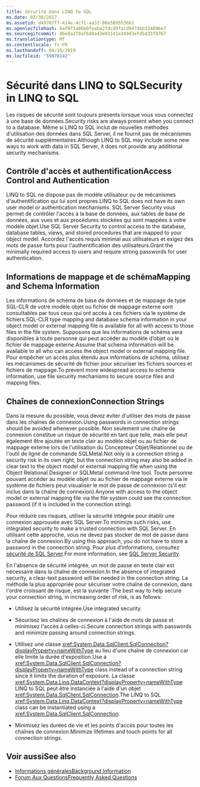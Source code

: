 ```yaml
---
title: Sécurité dans LINQ to SQL
ms.date: 03/30/2017
ms.assetid: d49787f7-414e-4c71-aa33-80a5895536b1
ms.openlocfilehash: 6af073a86b0feaba2fdcd9facd9474bb334096e7
ms.sourcegitcommit: 0be8a279af6d8a43e03141e349d3efd5d35f8767
ms.translationtype: MT
ms.contentlocale: fr-FR
ms.lasthandoff: 04/18/2019
ms.locfileid: "59078142"
---
```

# <a name="security-in-linq-to-sql"></a><span data-ttu-id="d36f7-102">Sécurité dans LINQ to SQL</span><span class="sxs-lookup"><span data-stu-id="d36f7-102">Security in LINQ to SQL</span></span>
<span data-ttu-id="d36f7-103">Les risques de sécurité sont toujours présents lorsque vous vous connectez à une base de données.</span><span class="sxs-lookup"><span data-stu-id="d36f7-103">Security risks are always present when you connect to a database.</span></span> <span data-ttu-id="d36f7-104">Même si LINQ to SQL inclut de nouvelles méthodes d'utilisation des données dans SQL Server, il ne fournit pas de mécanismes de sécurité supplémentaires.</span><span class="sxs-lookup"><span data-stu-id="d36f7-104">Although LINQ to SQL may include some new ways to work with data in SQL Server, it does not provide any additional security mechanisms.</span></span>  
  
## <a name="access-control-and-authentication"></a><span data-ttu-id="d36f7-105">Contrôle d'accès et authentification</span><span class="sxs-lookup"><span data-stu-id="d36f7-105">Access Control and Authentication</span></span>  
 <span data-ttu-id="d36f7-106">LINQ to SQL ne dispose pas de modèle utilisateur ou de mécanismes d'authentification qui lui sont propres.</span><span class="sxs-lookup"><span data-stu-id="d36f7-106">LINQ to SQL does not have its own user model or authentication mechanisms.</span></span> <span data-ttu-id="d36f7-107">SQL Server Security vous permet de contrôler l'accès à la base de données, aux tables de base de données, aux vues et aux procédures stockées qui sont mappées à votre modèle objet.</span><span class="sxs-lookup"><span data-stu-id="d36f7-107">Use SQL Server Security to control access to the database, database tables, views, and stored procedures that are mapped to your object model.</span></span> <span data-ttu-id="d36f7-108">Accordez l'accès requis minimal aux utilisateurs et exigez des mots de passe forts pour l'authentification des utilisateurs.</span><span class="sxs-lookup"><span data-stu-id="d36f7-108">Grant the minimally required access to users and require strong passwords for user authentication.</span></span>  
  
## <a name="mapping-and-schema-information"></a><span data-ttu-id="d36f7-109">Informations de mappage et de schéma</span><span class="sxs-lookup"><span data-stu-id="d36f7-109">Mapping and Schema Information</span></span>  
 <span data-ttu-id="d36f7-110">Les informations de schéma de base de données et de mappage de type SQL-CLR de votre modèle objet ou fichier de mappage externe sont consultables par tous ceux qui ont accès à ces fichiers via le système de fichiers.</span><span class="sxs-lookup"><span data-stu-id="d36f7-110">SQL-CLR type mapping and database schema information in your object model or external mapping file is available for all with access to those files in the file system.</span></span> <span data-ttu-id="d36f7-111">Supposons que les informations de schéma sera disponibles à toute personne qui peut accéder au modèle d’objet ou le fichier de mappage externe.</span><span class="sxs-lookup"><span data-stu-id="d36f7-111">Assume that schema information will be available to all who can access the object model or external mapping file.</span></span> <span data-ttu-id="d36f7-112">Pour empêcher un accès plus étendu aux informations de schéma, utilisez les mécanismes de sécurité de fichier pour sécuriser les fichiers sources et fichiers de mappage.</span><span class="sxs-lookup"><span data-stu-id="d36f7-112">To prevent more widespread access to schema information, use file security mechanisms to secure source files and mapping files.</span></span>  
  
## <a name="connection-strings"></a><span data-ttu-id="d36f7-113">Chaînes de connexion</span><span class="sxs-lookup"><span data-stu-id="d36f7-113">Connection Strings</span></span>  
 <span data-ttu-id="d36f7-114">Dans la mesure du possible, vous devez éviter d'utiliser des mots de passe dans les chaînes de connexion.</span><span class="sxs-lookup"><span data-stu-id="d36f7-114">Using passwords in connection strings should be avoided whenever possible.</span></span> <span data-ttu-id="d36f7-115">Non seulement une chaîne de connexion constitue un risque de sécurité en tant que telle, mais elle peut également être ajoutée en texte clair au modèle objet ou au fichier de mappage externe lors de l'utilisation du Concepteur Objet/Relationnel ou de l'outil de ligne de commande SQLMetal.</span><span class="sxs-lookup"><span data-stu-id="d36f7-115">Not only is a connection string a security risk in its own right, but the connection string may also be added in clear text to the object model or external mapping file when using the Object Relational Designer or SQLMetal command-line tool.</span></span> <span data-ttu-id="d36f7-116">Toute personne pouvant accéder au modèle objet ou au fichier de mappage externe via le système de fichiers peut visualiser le mot de passe de connexion (s'il est inclus dans la chaîne de connexion).</span><span class="sxs-lookup"><span data-stu-id="d36f7-116">Anyone with access to the object model or external mapping file via the file system could see the connection password (if it is included in the connection string).</span></span>  
  
 <span data-ttu-id="d36f7-117">Pour réduire ces risques, utiliser la sécurité intégrée pour établir une connexion approuvée avec SQL Server.</span><span class="sxs-lookup"><span data-stu-id="d36f7-117">To minimize such risks, use integrated security to make a trusted connection with SQL Server.</span></span> <span data-ttu-id="d36f7-118">En utilisant cette approche, vous ne devez pas stocker de mot de passe dans la chaîne de connexion.</span><span class="sxs-lookup"><span data-stu-id="d36f7-118">By using this approach, you do not have to store a password in the connection string.</span></span> <span data-ttu-id="d36f7-119">Pour plus d’informations, consultez [sécurité de SQL Server](../../../../../../docs/framework/data/adonet/sql/sql-server-security.md).</span><span class="sxs-lookup"><span data-stu-id="d36f7-119">For more information, see [SQL Server Security](../../../../../../docs/framework/data/adonet/sql/sql-server-security.md).</span></span>  
  
 <span data-ttu-id="d36f7-120">En l'absence de sécurité intégrée, un mot de passe en texte clair est nécessaire dans la chaîne de connexion.</span><span class="sxs-lookup"><span data-stu-id="d36f7-120">In the absence of integrated security, a clear-text password will be needed in the connection string.</span></span> <span data-ttu-id="d36f7-121">La méthode la plus appropriée pour sécuriser votre chaîne de connexion, dans l'ordre croissant de risque, est la suivante :</span><span class="sxs-lookup"><span data-stu-id="d36f7-121">The best way to help secure your connection string, in increasing order of risk, is as follows:</span></span>  
  
-   <span data-ttu-id="d36f7-122">Utilisez la sécurité intégrée.</span><span class="sxs-lookup"><span data-stu-id="d36f7-122">Use integrated security.</span></span>  
  
-   <span data-ttu-id="d36f7-123">Sécurisez les chaînes de connexion à l'aide de mots de passe et minimisez l'accès à celles-ci.</span><span class="sxs-lookup"><span data-stu-id="d36f7-123">Secure connection strings with passwords and minimize passing around connection strings.</span></span>  
  
-   <span data-ttu-id="d36f7-124">Utilisez une classe <xref:System.Data.SqlClient.SqlConnection?displayProperty=nameWithType> au lieu d'une chaîne de connexion car elle limite la durée d'exposition.</span><span class="sxs-lookup"><span data-stu-id="d36f7-124">Use a <xref:System.Data.SqlClient.SqlConnection?displayProperty=nameWithType> class instead of a connection string since it limits the duration of exposure.</span></span> <span data-ttu-id="d36f7-125">La classe <xref:System.Data.Linq.DataContext?displayProperty=nameWithType> LINQ to SQL peut être instanciée à l'aide d'un objet <xref:System.Data.SqlClient.SqlConnection>.</span><span class="sxs-lookup"><span data-stu-id="d36f7-125">The LINQ to SQL <xref:System.Data.Linq.DataContext?displayProperty=nameWithType> class can be instantiated using a <xref:System.Data.SqlClient.SqlConnection>.</span></span>  
  
-   <span data-ttu-id="d36f7-126">Minimisez les durées de vie et les points d'accès pour toutes les chaînes de connexion.</span><span class="sxs-lookup"><span data-stu-id="d36f7-126">Minimize lifetimes and touch points for all connection strings.</span></span>  
  
## <a name="see-also"></a><span data-ttu-id="d36f7-127">Voir aussi</span><span class="sxs-lookup"><span data-stu-id="d36f7-127">See also</span></span>

- [<span data-ttu-id="d36f7-128">Informations générales</span><span class="sxs-lookup"><span data-stu-id="d36f7-128">Background Information</span></span>](../../../../../../docs/framework/data/adonet/sql/linq/background-information.md)
- [<span data-ttu-id="d36f7-129">Forum Aux Questions</span><span class="sxs-lookup"><span data-stu-id="d36f7-129">Frequently Asked Questions</span></span>](../../../../../../docs/framework/data/adonet/sql/linq/frequently-asked-questions.md)
